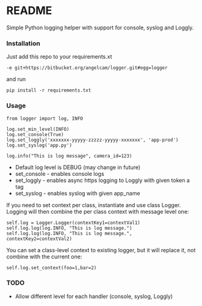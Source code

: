 # README #

Simple Python logging helper with support for console, syslog and Loggly.

### Installation ###

Just add this repo to your requirements.xt

```
-e git+https://bitbucket.org/angelcam/logger.git#egg=logger
```

and run

```
pip install -r requirements.txt
```

### Usage ###

```
from logger import log, INFO

log.set_min_level(INFO)
log.set_console(True)
log.set_loggly('xxxxxxx-yyyyy-zzzzz-yyyyy-xxxxxxx', 'app-prod')
log.set_syslog('app.py')

log.info("This is log message", camera_id=123)
```

* Default log level is DEBUG (may change in future)
* set_console - enables console logs
* set_loggly - enables async https logging to Loggly with given token a tag
* set_syslog - enables syslog with given app_name

If you need to set context per class, instantiate and use class Logger. Logging will then combine the per class context with message level one:

```
self.log = Logger.Logger(contextKey1=contextVal1)
self.log.log(log.INFO, "This is log message.")
self.log.log(log.INFO, "This is log message.", contextKey2=contextVal2)
```

You can set a class-level context to existing logger, but it will replace it, not combine with the current one:

```
self.log.set_context(foo=1,bar=2)
```

### TODO ###

* Allow different level for each handler (console, syslog, Loggly)